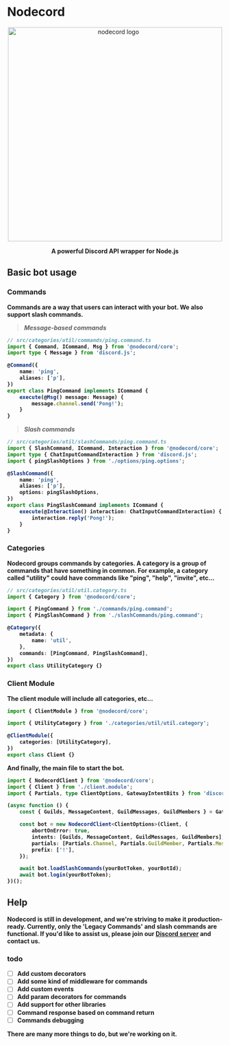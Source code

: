 # Nodecord

<p align="center">
  <a href="/" target="blank"><img src="https://media.discordapp.net/attachments/838828747762827338/1122284372184281169/image.png" width="500" alt="nodecord logo" /></a>
</p>

<p align="center"><strong>A powerful Discord API wrapper for Node.js<strong></p>

## Basic bot usage

### Commands

Commands are a way that users can interact with your bot. We also support slash commands.

> *Message-based commands*

```ts
// src/categories/util/commands/ping.command.ts
import { Command, ICommand, Msg } from '@nodecord/core';
import type { Message } from 'discord.js';

@Command({
    name: 'ping',
    aliases: ['p'],
})
export class PingCommand implements ICommand {
    execute(@Msg() message: Message) {
        message.channel.send('Pong!');
    }
}

```

> *Slash commands*

```ts
// src/categories/util/slashCommands/ping.command.ts
import { SlashCommand, ICommand, Interaction } from '@nodecord/core';
import type { ChatInputCommandInteraction } from 'discord.js';
import { pingSlashOptions } from './options/ping.options';

@SlashCommand({
    name: 'ping',
    aliases: ['p'],
    options: pingSlashOptions,
})
export class PingSlashCommand implements ICommand {
    execute(@Interaction() interaction: ChatInputCommandInteraction) {
        interaction.reply('Pong!');
    }
}

```

### Categories

Nodecord groups commands by categories. A category is a group of commands that have something in common. For example, a category called "utility" could have commands like "ping", "help", "invite", etc...

```ts
// src/categories/util/util.category.ts
import { Category } from '@nodecord/core';

import { PingCommand } from './commands/ping.command';
import { PingSlashCommand } from './slashCommands/ping.command';

@Category({
    metadata: {
        name: 'util',
    },
    commands: [PingCommand, PingSlashCommand],
})
export class UtilityCategory {}

```

### Client Module

The client module will include all categories, etc...

```ts
import { ClientModule } from '@nodecord/core';

import { UtilityCategory } from './categories/util/util.category';

@ClientModule({
    categories: [UtilityCategory],
})
export class Client {}
```

And finally, the main file to start the bot.

```ts
import { NodecordClient } from '@nodecord/core';
import { Client } from './client.module';
import { Partials, type ClientOptions, GatewayIntentBits } from 'discord.js';

(async function () {
    const { Guilds, MessageContent, GuildMessages, GuildMembers } = GatewayIntentBits;

    const bot = new NodecordClient<ClientOptions>(Client, {
        abortOnError: true,
        intents: [Guilds, MessageContent, GuildMessages, GuildMembers],
        partials: [Partials.Channel, Partials.GuildMember, Partials.Message, Partials.User],
        prefix: ['!'],
    });

    await bot.loadSlashCommands(yourBotToken, yourBotId);
    await bot.login(yourBotToken);
})();
```

## Help

Nodecord is still in development, and we're striving to make it production-ready. Currently, only the 'Legacy Commands' and slash commands are functional. If you'd like to assist us, please join our [Discord server](https://discord.gg/BSaERbS) and contact us.

### todo

- [ ] Add custom decorators
- [ ] Add some kind of middleware for commands
- [ ] Add custom events
- [ ] Add param decorators for commands
- [ ] Add support for other libraries
- [ ] Command response based on command return
- [ ] Commands debugging

There are many more things to do, but we're working on it.
